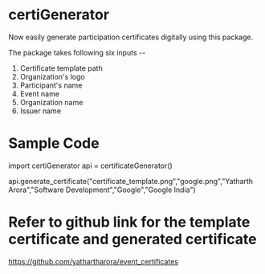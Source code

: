 # certiGenerator

Now easily generate participation certificates digitally using this package.

The package takes following six inputs --
1. Certificate template path
2. Organization's logo
3. Participant's name
4. Event name
5. Organization name
6. Issuer name


# Sample Code

import certiGenerator
api = certificateGenerator()

api.generate_certificate("certificate_template.png","google.png","Yatharth Arora","Software Development","Google","Google India")

# Refer to github link for the template certificate and generated certificate
https://github.com/yathartharora/event_certificates
